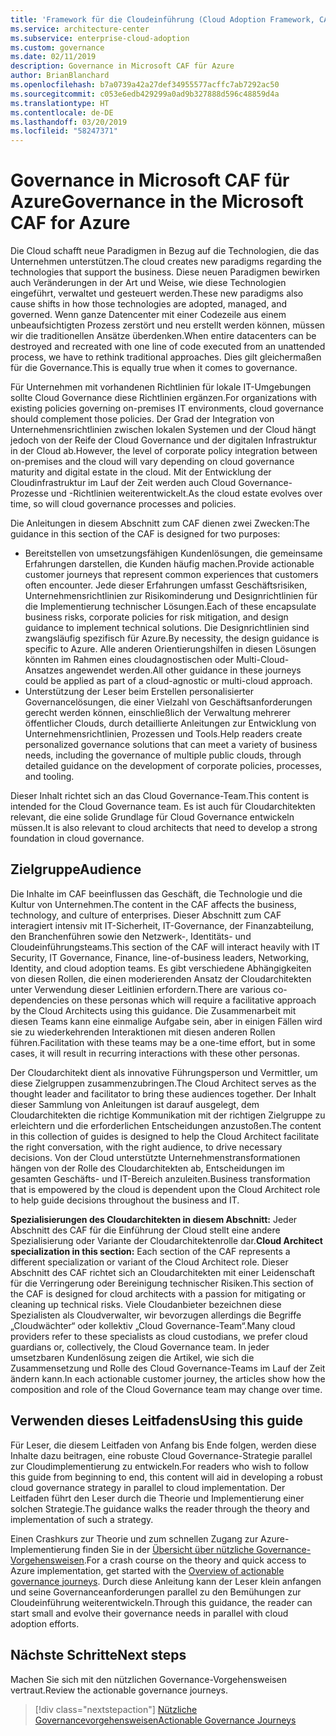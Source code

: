 ```yaml
---
title: 'Framework für die Cloudeinführung (Cloud Adoption Framework, CAF): Governance in Microsoft CAF für Azure'
ms.service: architecture-center
ms.subservice: enterprise-cloud-adoption
ms.custom: governance
ms.date: 02/11/2019
description: Governance in Microsoft CAF für Azure
author: BrianBlanchard
ms.openlocfilehash: b7a0739a42a27def34955577acffc7ab7292ac50
ms.sourcegitcommit: c053e6edb429299a0ad9b327888d596c48859d4a
ms.translationtype: HT
ms.contentlocale: de-DE
ms.lasthandoff: 03/20/2019
ms.locfileid: "58247371"
---
```

# <a name="governance-in-the-microsoft-caf-for-azure"></a><span data-ttu-id="1cb11-103">Governance in Microsoft CAF für Azure</span><span class="sxs-lookup"><span data-stu-id="1cb11-103">Governance in the Microsoft CAF for Azure</span></span>

<span data-ttu-id="1cb11-104">Die Cloud schafft neue Paradigmen in Bezug auf die Technologien, die das Unternehmen unterstützen.</span><span class="sxs-lookup"><span data-stu-id="1cb11-104">The cloud creates new paradigms regarding the technologies that support the business.</span></span> <span data-ttu-id="1cb11-105">Diese neuen Paradigmen bewirken auch Veränderungen in der Art und Weise, wie diese Technologien eingeführt, verwaltet und gesteuert werden.</span><span class="sxs-lookup"><span data-stu-id="1cb11-105">These new paradigms also cause shifts in how those technologies are adopted, managed, and governed.</span></span> <span data-ttu-id="1cb11-106">Wenn ganze Datencenter mit einer Codezeile aus einem unbeaufsichtigten Prozess zerstört und neu erstellt werden können, müssen wir die traditionellen Ansätze überdenken.</span><span class="sxs-lookup"><span data-stu-id="1cb11-106">When entire datacenters can be destroyed and recreated with one line of code executed from an unattended process, we have to rethink traditional approaches.</span></span> <span data-ttu-id="1cb11-107">Dies gilt gleichermaßen für die Governance.</span><span class="sxs-lookup"><span data-stu-id="1cb11-107">This is equally true when it comes to governance.</span></span>

<span data-ttu-id="1cb11-108">Für Unternehmen mit vorhandenen Richtlinien für lokale IT-Umgebungen sollte Cloud Governance diese Richtlinien ergänzen.</span><span class="sxs-lookup"><span data-stu-id="1cb11-108">For organizations with existing policies governing on-premises IT environments, cloud governance should complement those policies.</span></span> <span data-ttu-id="1cb11-109">Der Grad der Integration von Unternehmensrichtlinien zwischen lokalen Systemen und der Cloud hängt jedoch von der Reife der Cloud Governance und der digitalen Infrastruktur in der Cloud ab.</span><span class="sxs-lookup"><span data-stu-id="1cb11-109">However, the level of corporate policy integration between on-premises and the cloud will vary depending on cloud governance maturity and digital estate in the cloud.</span></span> <span data-ttu-id="1cb11-110">Mit der Entwicklung der Cloudinfrastruktur im Lauf der Zeit werden auch Cloud Governance-Prozesse und -Richtlinien weiterentwickelt.</span><span class="sxs-lookup"><span data-stu-id="1cb11-110">As the cloud estate evolves over time, so will cloud governance processes and policies.</span></span>

<span data-ttu-id="1cb11-111">Die Anleitungen in diesem Abschnitt zum CAF dienen zwei Zwecken:</span><span class="sxs-lookup"><span data-stu-id="1cb11-111">The guidance in this section of the CAF is designed for two purposes:</span></span>

* <span data-ttu-id="1cb11-112">Bereitstellen von umsetzungsfähigen Kundenlösungen, die gemeinsame Erfahrungen darstellen, die Kunden häufig machen.</span><span class="sxs-lookup"><span data-stu-id="1cb11-112">Provide actionable customer journeys that represent common experiences that customers often encounter.</span></span> <span data-ttu-id="1cb11-113">Jede dieser Erfahrungen umfasst Geschäftsrisiken, Unternehmensrichtlinien zur Risikominderung und Designrichtlinien für die Implementierung technischer Lösungen.</span><span class="sxs-lookup"><span data-stu-id="1cb11-113">Each of these encapsulate business risks, corporate policies for risk mitigation, and design guidance to implement technical solutions.</span></span> <span data-ttu-id="1cb11-114">Die Designrichtlinien sind zwangsläufig spezifisch für Azure.</span><span class="sxs-lookup"><span data-stu-id="1cb11-114">By necessity, the design guidance is specific to Azure.</span></span> <span data-ttu-id="1cb11-115">Alle anderen Orientierungshilfen in diesen Lösungen könnten im Rahmen eines cloudagnostischen oder Multi-Cloud-Ansatzes angewendet werden.</span><span class="sxs-lookup"><span data-stu-id="1cb11-115">All other guidance in these journeys could be applied as part of a cloud-agnostic or multi-cloud approach.</span></span>
* <span data-ttu-id="1cb11-116">Unterstützung der Leser beim Erstellen personalisierter Governancelösungen, die einer Vielzahl von Geschäftsanforderungen gerecht werden können, einschließlich der Verwaltung mehrerer öffentlicher Clouds, durch detaillierte Anleitungen zur Entwicklung von Unternehmensrichtlinien, Prozessen und Tools.</span><span class="sxs-lookup"><span data-stu-id="1cb11-116">Help readers create personalized governance solutions that can meet a variety of business needs, including the governance of multiple public clouds, through detailed guidance on the development of corporate policies, processes, and tooling.</span></span>

<span data-ttu-id="1cb11-117">Dieser Inhalt richtet sich an das Cloud Governance-Team.</span><span class="sxs-lookup"><span data-stu-id="1cb11-117">This content is intended for the Cloud Governance team.</span></span> <span data-ttu-id="1cb11-118">Es ist auch für Cloudarchitekten relevant, die eine solide Grundlage für Cloud Governance entwickeln müssen.</span><span class="sxs-lookup"><span data-stu-id="1cb11-118">It is also relevant to cloud architects that need to develop a strong foundation in cloud governance.</span></span>

## <a name="audience"></a><span data-ttu-id="1cb11-119">Zielgruppe</span><span class="sxs-lookup"><span data-stu-id="1cb11-119">Audience</span></span>

<span data-ttu-id="1cb11-120">Die Inhalte im CAF beeinflussen das Geschäft, die Technologie und die Kultur von Unternehmen.</span><span class="sxs-lookup"><span data-stu-id="1cb11-120">The content in the CAF affects the business, technology, and culture of enterprises.</span></span> <span data-ttu-id="1cb11-121">Dieser Abschnitt zum CAF interagiert intensiv mit IT-Sicherheit, IT-Governance, der Finanzabteilung, den Branchenführen sowie den Netzwerk-, Identitäts- und Cloudeinführungsteams.</span><span class="sxs-lookup"><span data-stu-id="1cb11-121">This section of the CAF will interact heavily with IT Security, IT Governance, Finance, line-of-business leaders, Networking, Identity, and cloud adoption teams.</span></span> <span data-ttu-id="1cb11-122">Es gibt verschiedene Abhängigkeiten von diesen Rollen, die einen moderierenden Ansatz der Cloudarchitekten unter Verwendung dieser Leitlinien erfordern.</span><span class="sxs-lookup"><span data-stu-id="1cb11-122">There are various co-dependencies on these personas which will require a facilitative approach by the Cloud Architects using this guidance.</span></span> <span data-ttu-id="1cb11-123">Die Zusammenarbeit mit diesen Teams kann eine einmalige Aufgabe sein, aber in einigen Fällen wird sie zu wiederkehrenden Interaktionen mit diesen anderen Rollen führen.</span><span class="sxs-lookup"><span data-stu-id="1cb11-123">Facilitation with these teams may be a one-time effort, but in some cases, it will result in recurring interactions with these other personas.</span></span>

<span data-ttu-id="1cb11-124">Der Cloudarchitekt dient als innovative Führungsperson und Vermittler, um diese Zielgruppen zusammenzubringen.</span><span class="sxs-lookup"><span data-stu-id="1cb11-124">The Cloud Architect serves as the thought leader and facilitator to bring these audiences together.</span></span> <span data-ttu-id="1cb11-125">Der Inhalt dieser Sammlung von Anleitungen ist darauf ausgelegt, dem Cloudarchitekten die richtige Kommunikation mit der richtigen Zielgruppe zu erleichtern und die erforderlichen Entscheidungen anzustoßen.</span><span class="sxs-lookup"><span data-stu-id="1cb11-125">The content in this collection of guides is designed to help the Cloud Architect facilitate the right conversation, with the right audience, to drive necessary decisions.</span></span> <span data-ttu-id="1cb11-126">Von der Cloud unterstützte Unternehmenstransformationen hängen von der Rolle des Cloudarchitekten ab, Entscheidungen im gesamten Geschäfts- und IT-Bereich anzuleiten.</span><span class="sxs-lookup"><span data-stu-id="1cb11-126">Business transformation that is empowered by the cloud is dependent upon the Cloud Architect role to help guide decisions throughout the business and IT.</span></span>

<span data-ttu-id="1cb11-127">**Spezialisierungen des Cloudarchitekten in diesem Abschnitt:** Jeder Abschnitt des CAF für die Einführung der Cloud stellt eine andere Spezialisierung oder Variante der Cloudarchitektenrolle dar.</span><span class="sxs-lookup"><span data-stu-id="1cb11-127">**Cloud Architect specialization in this section:** Each section of the CAF represents a different specialization or variant of the Cloud Architect role.</span></span> <span data-ttu-id="1cb11-128">Dieser Abschnitt des CAF richtet sich an Cloudarchitekten mit einer Leidenschaft für die Verringerung oder Bereinigung technischer Risiken.</span><span class="sxs-lookup"><span data-stu-id="1cb11-128">This section of the CAF is designed for cloud architects with a passion for mitigating or cleaning up technical risks.</span></span> <span data-ttu-id="1cb11-129">Viele Cloudanbieter bezeichnen diese Spezialisten als Cloudverwalter, wir bevorzugen allerdings die Begriffe „Cloudwächter“ oder kollektiv „Cloud Governance-Team“.</span><span class="sxs-lookup"><span data-stu-id="1cb11-129">Many cloud providers refer to these specialists as cloud custodians, we prefer cloud guardians or, collectively, the Cloud Governance team.</span></span> <span data-ttu-id="1cb11-130">In jeder umsetzbaren Kundenlösung zeigen die Artikel, wie sich die Zusammensetzung und Rolle des Cloud Governance-Teams im Lauf der Zeit ändern kann.</span><span class="sxs-lookup"><span data-stu-id="1cb11-130">In each actionable customer journey, the articles show how the composition and role of the Cloud Governance team may change over time.</span></span>

## <a name="using-this-guide"></a><span data-ttu-id="1cb11-131">Verwenden dieses Leitfadens</span><span class="sxs-lookup"><span data-stu-id="1cb11-131">Using this guide</span></span>

<span data-ttu-id="1cb11-132">Für Leser, die diesem Leitfaden von Anfang bis Ende folgen, werden diese Inhalte dazu beitragen, eine robuste Cloud Governance-Strategie parallel zur Cloudimplementierung zu entwickeln.</span><span class="sxs-lookup"><span data-stu-id="1cb11-132">For readers who wish to follow this guide from beginning to end, this content will aid in developing a robust cloud governance strategy in parallel to cloud implementation.</span></span> <span data-ttu-id="1cb11-133">Der Leitfaden führt den Leser durch die Theorie und Implementierung einer solchen Strategie.</span><span class="sxs-lookup"><span data-stu-id="1cb11-133">The guidance walks the reader through the theory and implementation of such a strategy.</span></span>

<span data-ttu-id="1cb11-134">Einen Crashkurs zur Theorie und zum schnellen Zugang zur Azure-Implementierung finden Sie in der [Übersicht über nützliche Governance-Vorgehensweisen](./journeys/overview.md).</span><span class="sxs-lookup"><span data-stu-id="1cb11-134">For a crash course on the theory and quick access to Azure implementation, get started with the [Overview of actionable governance journeys](./journeys/overview.md).</span></span> <span data-ttu-id="1cb11-135">Durch diese Anleitung kann der Leser klein anfangen und seine Governanceanforderungen parallel zu den Bemühungen zur Cloudeinführung weiterentwickeln.</span><span class="sxs-lookup"><span data-stu-id="1cb11-135">Through this guidance, the reader can start small and evolve their governance needs in parallel with cloud adoption efforts.</span></span>

## <a name="next-steps"></a><span data-ttu-id="1cb11-136">Nächste Schritte</span><span class="sxs-lookup"><span data-stu-id="1cb11-136">Next steps</span></span>

<span data-ttu-id="1cb11-137">Machen Sie sich mit den nützlichen Governance-Vorgehensweisen vertraut.</span><span class="sxs-lookup"><span data-stu-id="1cb11-137">Review the actionable governance journeys.</span></span>

> [!div class="nextstepaction"]
> [<span data-ttu-id="1cb11-138">Nützliche Governancevorgehensweisen</span><span class="sxs-lookup"><span data-stu-id="1cb11-138">Actionable Governance Journeys</span></span>](./journeys/overview.md)
